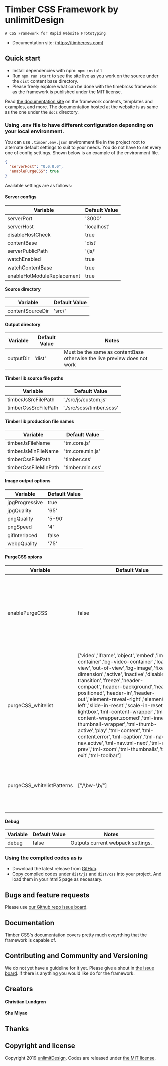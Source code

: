 # Timber CSS Framework by unlimitDesign

`A CSS Framework for Rapid Website Prototyping`

- Documentation site: (https://timbercss.com)

## Quick start

- Install dependencies with npm: `npm install`
- Run `npm run start` to see the site live as you work on the source under the `dist` content base directory.
- Please freely explore what can be done with the timebrcss framework as the framework is published under the MIT license.

Read [the documentation site](https://timbercss.com) on the framework contents, templates and examples, and more. The documentation hosted at the website is as same as the one under the `docs` directory.

### Using .env file to have different configuration depending on your local environment.

You can use `.timber.env.json` environment file in the project root to alternate default settings to suit to your needs. You do not have to set every one of config settings. Shown below is an example of the environment file.

```json
{
  "serverHost": "0.0.0.0",
  "enablePurgeCSS": true
}
```

Available settings are as follows:

#### Server configs

| Variable                   | Default Value |
| -------------------------- | ------------- |
| serverPort                 | '3000'        |
| serverHost                 | 'localhost'   |
| disableHostCheck           | true          |
| contentBase                | 'dist'        |
| serverPublicPath           | '/js/'        |
| watchEnabled               | true          |
| watchContentBase           | true          |
| enableHotModuleReplacement | true          |

#### Source directory

| Variable         | Default Value |
| ---------------- | ------------- |
| contentSourceDir | 'src/'        |

#### Output directory

| Variable  | Default Value | Notes                                                                    |
| --------- | ------------- | ------------------------------------------------------------------------ |
| outputDir | 'dist'        | Must be the same as contentBase otherwise the live preview does not work |

#### Timber lib source file paths

| Variable             | Default Value            |
| -------------------- | ------------------------ |
| timberJsSrcFilePath  | './src/js/custom.js'     |
| timberCssSrcFilePath | './src/scss/timber.scss' |

#### Timber lib production file names

| Variable             | Default Value    |
| -------------------- | ---------------- |
| timberJsFileName     | 'tm.core.js'     |
| timberJsMinFileName  | 'tm.core.min.js' |
| timberCssFilePath    | 'timber.css'     |
| timberCssFileMinPath | 'timber.min.css' |

#### Image output options

| Variable       | Default Value |
| -------------- | ------------- |
| jpgProgressive | true          |
| jpgQuality     | '65'          |
| pngQuality     | '5-90'        |
| pngSpeed       | '4'           |
| gifInterlaced  | false         |
| webpQuality    | '75'          |

#### PurgeCSS opions

| Variable                   | Default Value                                                                                                                                                                                                                                                                                                                                                                                                                                                                                                                                                                                                                                                                | Notes                                                                                                             |
| -------------------------- | ---------------------------------------------------------------------------------------------------------------------------------------------------------------------------------------------------------------------------------------------------------------------------------------------------------------------------------------------------------------------------------------------------------------------------------------------------------------------------------------------------------------------------------------------------------------------------------------------------------------------------------------------------------------------------- | ----------------------------------------------------------------------------------------------------------------- |
| enablePurgeCSS             | false                                                                                                                                                                                                                                                                                                                                                                                                                                                                                                                                                                                                                                                                        | This option is set to false by default. Please make sure that you have html files under the contentBase directory |
| purgeCSS_whitelist         | ['video','iframe','object','embed','img','video-container','bg-video-container','loaded','in-view','out-of-view','bg-image','fixed-dimension','active','inactive','disabled','no-transition','freeze','header-compact','header-background','header-positioned','header-in','header-out','element-reveal-right','element-reveal-left','slide-in-reset','scale-in-reset','tm-lightbox','tml-content-wrapper','tml-content-wrapper.zoomed','tml-inner','tml-thumbnail-wrapper','tml-thumb-active','play','tml-content','tml-content.error','tml-caption','tml-nav','tml-nav.active','tml-nav.tml-next','tml-nav.tml-prev','tml-zoom','tml-thumbnails','tml-exit','tml-toolbar'] | You need to set as array.                                                                                         |
| purgeCSS_whitelistPatterns | ["/\bw-\b/"]                                                                                                                                                                                                                                                                                                                                                                                                                                                                                                                                                                                                                                                                 | Use regular expression values in string. Use array if you have multiple patterns.                                 |

#### Debug

| Variable | Default Value | Notes                             |
| -------- | ------------- | --------------------------------- |
| debug    | false         | Outputs current webpack settings. |

### Using the compiled codes as is

- Download the latest release from [GitHub](https://github.com/unlimitDesign/timbercss/).
- Copy compiled codes under `dist/js` and `dist/css` into your project. And load them in your html5 page as necessary.

## Bugs and feature requests

Please use [our Github repo issue board](https://github.com/unlimitDesign/timbercss/issues).

## Documentation

Timber CSS's documentation covers pretty much eveyrthing that the framework is capable of.

## Contributing and Community and Versioning

We do not yet have a guideline for it yet. Please give a shout in [the issue board](https://github.com/unlimitDesign/timbercss/issues). if there is anything you would like do for the framework.

## Creators

#### Christian Lundgren

#### Shu Miyao

## Thanks

## Copyright and license

Copyright 2019 [unlimitDesign](https://unlimit.design). Codes are released under [the MIT license](https://github.com/unlimitDesign/timbercss/blob/master/LICENSE).

